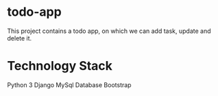 # todo-app
This project contains a todo app, 
on which we can add task, update and delete it.
# Technology Stack
Python 3
Django
MySql Database
Bootstrap
